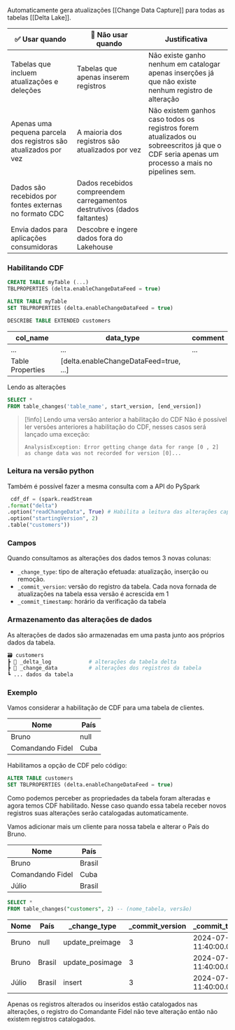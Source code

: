
Automaticamente gera atualizações [[Change Data Capture]] para todas as tabelas [[Delta Lake]].

| ✅ Usar quando                                                    | 🛑 Não usar quando                                                      | Justificativa                                                                                                                                |
| ---------------------------------------------------------------- | ----------------------------------------------------------------------- | -------------------------------------------------------------------------------------------------------------------------------------------- |
| Tabelas que incluem atualizações e deleções                      | Tabelas que apenas inserem registros                                    | Não existe ganho nenhum em catalogar apenas inserções já que não existe nenhum registro de alteração                                         |
| Apenas uma pequena parcela dos registros são atualizados por vez | A maioria dos registros são atualizados por vez                         | Não existem ganhos caso todos os registros forem atualizados ou sobreescritos já que o CDF seria apenas um processo a mais no pipelines sem. |
| Dados são recebidos por fontes externas no formato CDC           | Dados recebidos compreendem carregamentos destrutivos (dados faltantes) |                                                                                                                                              |
| Envia dados para aplicações consumidoras                         | Descobre e ingere dados fora do Lakehouse                               |                                                                                                                                              |

### Habilitando CDF

```sql
CREATE TABLE myTable (...)
TBLPROPERTIES (delta.enableChangeDataFeed = true)

ALTER TABLE myTable
SET TBLPROPERTIES (delta.enableChangeDataFeed = true)
```

```sql
DESCRIBE TABLE EXTENDED customers
```

| col_name         | data_type                              | comment |
| ---------------- | -------------------------------------- | ------- |
| ...              | ...                                    | ...     |
| Table Properties | [delta.enableChangeDataFeed=true, ...] |         
Lendo as alterações

```sql
SELECT *
FROM table_changes('table_name', start_version, [end_version])
```

> [!info] Lendo uma versão anterior a habilitação do CDF
> Não é possível ler versões anteriores a habilitação do CDF, nesses casos será lançado uma exceção:
> 
> `AnalysisException: Error getting change data for range [0 , 2] as change data was not recorded for version [0]...`
### Leitura na versão python
Também é possível fazer a mesma consulta com a API do PySpark

```python
 cdf_df = (spark.readStream
.format("delta")
.option("readChangeData", True) # Habilita a leitura das alterações capturas pelo CDF
.option("startingVersion", 2)
.table("customers"))
```
### Campos

Quando consultamos as alterações dos dados temos 3 novas colunas:
- `_change_type`: tipo de alteração efetuada: atualização, inserção ou remoção.
- `_commit_version`: versão do registro da tabela. Cada nova fornada de atualizações na tabela essa versão é acrescida em 1
- `_commit_timestamp`: horário da verificação da tabela

### Armazenamento das alterações de dados

 As alterações de dados são armazenadas em uma pasta junto aos próprios dados da tabela.
  
  ```python
  🗃️ customers
  ┣ 📂 _delta_log            # alterações da tabela delta
  ┣ 📂 _change_data          # alterações dos registros da tabela
  ┗ ... dados da tabela
  ```

### Exemplo

Vamos considerar a habilitação de CDF para uma tabela de clientes.

| Nome             | País |
| ---------------- | ---- |
| Bruno            | null |
| Comandando Fidel | Cuba |

Habilitamos a opção de CDF pelo código:

```sql
ALTER TABLE customers
SET TBLPROPERTIES (delta.enableChangeDataFeed = true)
```

Como podemos perceber as propriedades da tabela foram alteradas e agora temos CDF habilitado. Nesse caso quando essa tabela receber novos registros suas alterações serão catalogadas automaticamente.

Vamos adicionar mais um cliente para nossa tabela e alterar o País do Bruno.

| Nome             | País   |
| ---------------- | ------ |
| Bruno            | Brasil |
| Comandando Fidel | Cuba   |
| Júlio            | Brasil |

```sql
SELECT *
FROM table_changes("customers", 2) -- (nome_tabela, versão)
```

| Nome  | País   | _change_type    | _commit_version | _commit_timestamp       |
| ----- | ------ | --------------- | --------------- | ----------------------- |
| Bruno | null   | update_preimage | 3               | 2024-07-23 11:40:00.000 |
| Bruno | Brasil | update_posimage | 3               | 2024-07-23 11:40:00.000 |
| Júlio | Brasil | insert          | 3               | 2024-07-23 11:40:00.000 |
Apenas os registros alterados ou inseridos estão catalogados nas alterações, o registro do Comandante Fidel não teve alteração então não existem registros catalogados.
